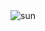 <!DOCTYPE html>
<html>
<head>
<title>Solar System</title>
<link rel=stylesheet href="style.css">
</head>
<body>
  <div class="container">
    <div class="sun">
      <img src="./images/sun.png" alt="sun">
    </div>
    <div class="mercury"></div>
    <div class="venus"></div>
    <div class="earth">
      <div class="moon"></div>
    </div>
    <div class="mars"></div>
    <div class="jupiter"></div>
    <div class="saturn"></div>
    <div class="uranus"></div>
    <div class="neptune"></div>
    <div class="pluto">
    </div>
  </div>
  <script src="script.js"></script>
</body>

</html>
